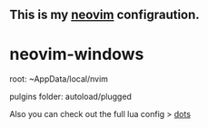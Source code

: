 ## This is my [neovim](https://github.com/neovim/neovim) configraution.

# neovim-windows
root: ~AppData/local/nvim

pulgins folder: autoload/plugged

Also you can check out the full lua config > [dots](https://github.com/pmnzt/dots)
